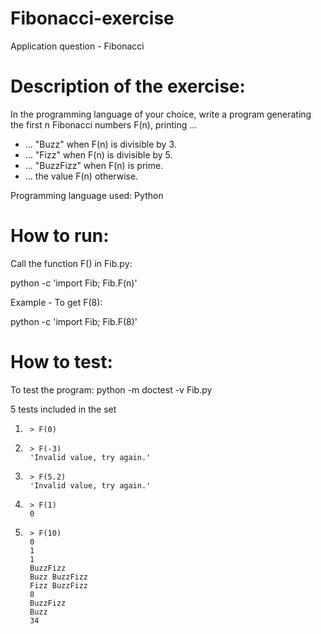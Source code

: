 # Fibonacci-exercise
Application question - Fibonacci

# Description of the exercise:
In the programming language of your choice, write a program 
generating the first n Fibonacci numbers F(n), printing ...
- ... "Buzz" when F(n) is divisible by 3.
- ... "Fizz" when F(n) is divisible by 5.
- ... "BuzzFizz" when F(n) is prime.
- ... the value F(n) otherwise.

Programming language used: Python

# How to run:
Call the function F() in Fib.py:

python -c 'import Fib; Fib.F(n)'

Example - To get F(8):

python -c 'import Fib; Fib.F(8)'

# How to test:
To test the program:
        python -m doctest -v Fib.py
        
5 tests included in the set

1.      > F(0)

2.      > F(-3)
        'Invalid value, try again.'

3.      > F(5.2)
        'Invalid value, try again.'

4.      > F(1)
        0

5.      > F(10)
        0
        1
        1
        BuzzFizz
        Buzz BuzzFizz
        Fizz BuzzFizz
        8
        BuzzFizz
        Buzz
        34

